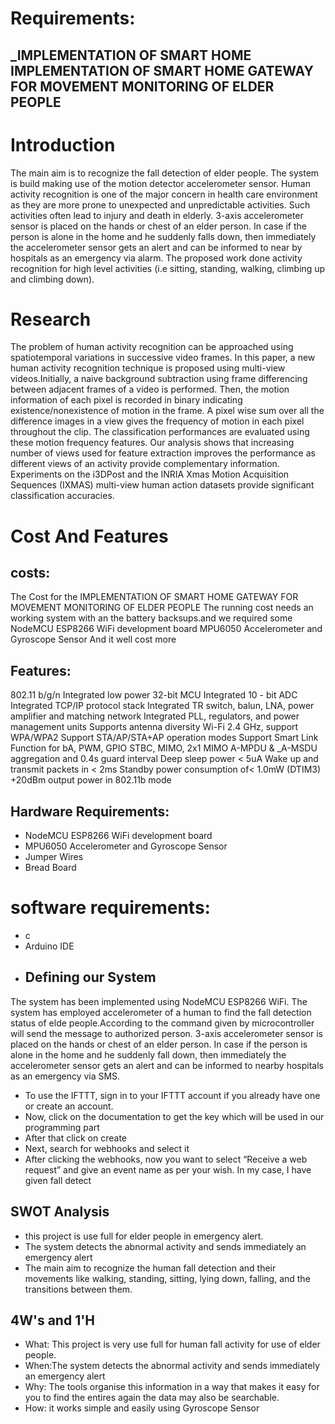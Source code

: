 # Requirements:
## _IMPLEMENTATION OF SMART HOME IMPLEMENTATION OF SMART HOME GATEWAY FOR MOVEMENT MONITORING OF ELDER PEOPLE
# Introduction
The main aim is to recognize the fall detection of elder people. The
system is build making use of the motion detector accelerometer sensor.
Human activity recognition is one of the major concern in health care
environment as they are more prone to unexpected and unpredictable
activities. Such activities often lead to injury and death in elderly. 3-axis
accelerometer sensor is placed on the hands or chest of an elder person. In
case if the person is alone in the home and he suddenly falls down, then
immediately the accelerometer sensor gets an alert and can be informed to
near by hospitals as an emergency via alarm. The proposed work done
activity recognition for high level activities (i.e sitting, standing, walking,
climbing up and climbing down).
# Research
The problem of human activity recognition can be approached using spatiotemporal variations in successive video frames. In this paper, a new human
activity recognition technique is proposed using multi-view videos.Initially, a naive background subtraction using frame differencing between
adjacent frames of a video is performed. Then, the motion information of
each pixel is recorded in binary indicating existence/nonexistence of motion
in the frame. A pixel wise sum over all the difference images in a view gives
the frequency of motion in each pixel throughout the clip. The classification
performances are evaluated using these motion frequency features. Our
analysis shows that increasing number of views used for feature extraction
improves the performance as different views of an activity provide
complementary information. Experiments on the i3DPost and the INRIA
Xmas Motion Acquisition Sequences (IXMAS) multi-view human action
datasets provide significant classification accuracies.
# Cost And Features
## costs:
The Cost for the IMPLEMENTATION OF SMART HOME
GATEWAY FOR MOVEMENT MONITORING
OF ELDER PEOPLE The running cost needs an working system with an the battery backsups.and we required some NodeMCU ESP8266 WiFi development board  MPU6050 Accelerometer and Gyroscope Sensor And it well cost more
## Features:
802.11 b/g/n
Integrated low power 32-bit MCU Integrated 10 -
bit ADC
Integrated TCP/IP protocol stack
Integrated TR switch, balun, LNA, power amplifier and matching network
Integrated PLL, regulators, and power management units
Supports antenna diversity
Wi-Fi 2.4 GHz, support WPA/WPA2
Support STA/AP/STA+AP operation modes
Support Smart Link Function for bA, PWM, GPIO STBC,
MIMO, 2x1 MIMO
A-MPDU & _A-MSDU aggregation and 0.4s guard interval
Deep sleep power < 5uA
Wake up and transmit packets in < 2ms Standby power
consumption of< 1.0mW (DTIM3)
+20dBm output power in 802.11b mode
## Hardware Requirements:
- NodeMCU ESP8266 WiFi development board
- MPU6050 Accelerometer and Gyroscope Sensor
- Jumper Wires
- Bread Board
# software requirements:
- c
- Arduino IDE
- ## Defining our System
The system has been implemented using NodeMCU ESP8266 WiFi. The
system has employed accelerometer of a human to find the fall detection
status of elde people.According to the command given by microcontroller
will send the message to authorized person. 3-axis accelerometer sensor is
placed on the hands or chest of an elder person. In case if the person is alone
in the home and he suddenly fall down, then immediately the accelerometer
sensor gets an alert and can be informed to nearby hospitals as an emergency
via SMS.
- To use the IFTTT, sign in to your IFTTT account if you already have one or
create an account.
- Now, click on the documentation to get the key which will be used in our
programming part
- After that click on create
- Next, search for webhooks and select it
- After clicking the webhooks, now you want to select “Receive a web
request” and give an event name as per your wish. In my case, I have given
fall detect
## SWOT Analysis
- this project is use full for elder people in emergency alert.
- The system detects the abnormal activity and sends immediately an emergency alert
- The main aim to recognize the human fall detection and their movements
like walking, standing, sitting, lying down, falling, and the transitions between them.
## 4W's and 1'H
* What: This project is very use full for human fall activity for use of elder people.
* When:The system detects the abnormal activity and sends immediately an emergency alert
* Why: The tools organise this information in a way that makes it easy for you to find the entires again the data may also be searchable.
* How: it works simple and easily using Gyroscope Sensor
